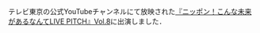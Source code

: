 テレビ東京の公式YouTubeチャンネルにて放映された[『ニッポン！こんな未来があるなんてLIVE PITCH』Vol.8](https://www.youtube.com/live/jiJrRp5HgQ0?si=mg_h8Iat1Q6wjT9D&t=4553)に出演しました．
